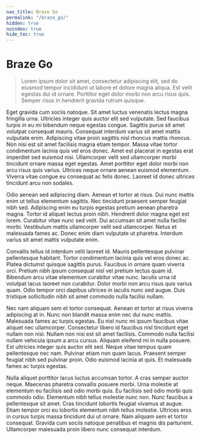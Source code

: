 ```yaml
---
nav_title: Braze Go
permalink: "/braze_go/"
hidden: true
noindex: true
hide_toc: true
---
```


# Braze Go

> Lorem ipsum dolor sit amet, consectetur adipiscing elit, sed do eiusmod tempor incididunt ut labore et dolore magna aliqua. Est velit egestas dui id ornare. Porttitor eget dolor morbi non arcu risus quis. Semper risus in hendrerit gravida rutrum quisque.

Eget gravida cum sociis natoque. Sit amet luctus venenatis lectus magna fringilla urna. Ultricies integer quis auctor elit sed vulputate. Sed faucibus turpis in eu mi bibendum neque egestas congue. Sagittis purus sit amet volutpat consequat mauris. Consequat interdum varius sit amet mattis vulputate enim. Adipiscing vitae proin sagittis nisl rhoncus mattis rhoncus. Non nisi est sit amet facilisis magna etiam tempor. Massa vitae tortor condimentum lacinia quis vel eros donec. Amet est placerat in egestas erat imperdiet sed euismod nisi. Ullamcorper velit sed ullamcorper morbi tincidunt ornare massa eget egestas. Amet porttitor eget dolor morbi non arcu risus quis varius. Ultrices neque ornare aenean euismod elementum. Viverra vitae congue eu consequat ac felis donec. Laoreet id donec ultrices tincidunt arcu non sodales.

Odio aenean sed adipiscing diam. Aenean et tortor at risus. Dui nunc mattis enim ut tellus elementum sagittis. Nec tincidunt praesent semper feugiat nibh sed. Adipiscing enim eu turpis egestas pretium aenean pharetra magna. Tortor id aliquet lectus proin nibh. Hendrerit dolor magna eget est lorem. Curabitur vitae nunc sed velit. Dui accumsan sit amet nulla facilisi morbi. Vestibulum mattis ullamcorper velit sed ullamcorper. Netus et malesuada fames ac. Donec enim diam vulputate ut pharetra. Interdum varius sit amet mattis vulputate enim.

Convallis tellus id interdum velit laoreet id. Mauris pellentesque pulvinar pellentesque habitant. Tortor condimentum lacinia quis vel eros donec ac. Platea dictumst quisque sagittis purus. Faucibus in ornare quam viverra orci. Pretium nibh ipsum consequat nisl vel pretium lectus quam id. Bibendum arcu vitae elementum curabitur vitae nunc. Iaculis urna id volutpat lacus laoreet non curabitur. Dolor morbi non arcu risus quis varius quam. Odio tempor orci dapibus ultrices in iaculis nunc sed augue. Duis tristique sollicitudin nibh sit amet commodo nulla facilisi nullam.

Nec nam aliquam sem et tortor consequat. Aenean et tortor at risus viverra adipiscing at in. Nunc non blandit massa enim nec dui nunc mattis. Malesuada fames ac turpis egestas. Eu nisl nunc mi ipsum faucibus vitae aliquet nec ullamcorper. Consectetur libero id faucibus nisl tincidunt eget nullam non nisi. Nullam non nisi est sit amet facilisis. Commodo nulla facilisi nullam vehicula ipsum a arcu cursus. Aliquam eleifend mi in nulla posuere. Est ultricies integer quis auctor elit sed. Neque vitae tempus quam pellentesque nec nam. Pulvinar etiam non quam lacus. Praesent semper feugiat nibh sed pulvinar proin. Odio euismod lacinia at quis. Et malesuada fames ac turpis egestas.

Nulla aliquet porttitor lacus luctus accumsan tortor. A cras semper auctor neque. Maecenas pharetra convallis posuere morbi. Urna molestie at elementum eu facilisis sed odio morbi quis. Eu facilisis sed odio morbi quis commodo odio. Elementum nibh tellus molestie nunc non. Nunc faucibus a pellentesque sit amet. Cras tincidunt lobortis feugiat vivamus at augue. Etiam tempor orci eu lobortis elementum nibh tellus molestie. Ultrices eros in cursus turpis massa tincidunt dui ut ornare. Nam aliquam sem et tortor consequat. Gravida cum sociis natoque penatibus et magnis dis parturient. Ullamcorper malesuada proin libero nunc consequat interdum.